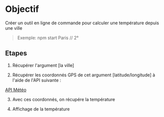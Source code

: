 # Objectif

Créer un outil en ligne de commande pour calculer une température depuis une ville

> Exemple: npm start Paris // 2°

## Etapes

1. Récupérer l'argument [la ville]

2. Récupérer les coordonnés GPS de cet argument [latitude/longitude] à l'aide de l'API suivante :

[API Météo](https://openweathermap.org/api)

3. Avec ces coordonnés, on récupére la température

4. Affichage de la température
